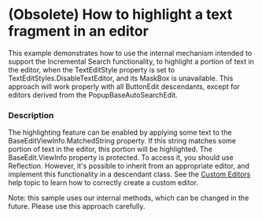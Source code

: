 # (Obsolete) How to highlight a text fragment in an editor


<p>This example demonstrates how to use the internal mechanism intended to support the Incremental Search functionality, to highlight a portion of text in the editor, when the TextEditStyle property is set to TextEditStyles.DisableTextEditor, and its MaskBox is unavailable. This approach will work properly with all ButtonEdit descendants, except for editors derived from the PopupBaseAutoSearchEdit.</p>


<h3>Description</h3>

<p>The highlighting feature can be enabled by applying some text to the BaseEditViewInfo.MatchedString property. If this string matches some portion of text in the editor, this portion will be highlighted. The BaseEdit.ViewInfo property is protected. To access it, you should use Reflection. However, it&#39;s possible to inherit from an appropriate editor, and implement this functionality in a descendant class. See the <a href="http://documentation.devexpress.com/#WindowsForms/CustomDocument4716">Custom Editors</a> help topic to learn how to correctly create a custom editor.</p><p>Note: this sample uses our internal methods, which can be changed in the future. Please use this approach carefully.</p>

<br/>


